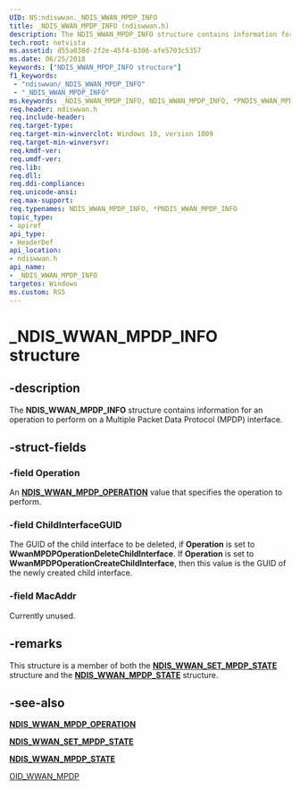 ```yaml
---
UID: NS:ndiswwan._NDIS_WWAN_MPDP_INFO
title: _NDIS_WWAN_MPDP_INFO (ndiswwan.h)
description: The NDIS_WWAN_MPDP_INFO structure contains information for an operation to perform on a Multiple Packet Data Protocol (MPDP) interface.
tech.root: netvista
ms.assetid: d55a038d-2f2e-45f4-b306-afe5703c5357
ms.date: 06/25/2018
keywords: ["NDIS_WWAN_MPDP_INFO structure"]
f1_keywords:
 - "ndiswwan/_NDIS_WWAN_MPDP_INFO"
 - "_NDIS_WWAN_MPDP_INFO"
ms.keywords: _NDIS_WWAN_MPDP_INFO, NDIS_WWAN_MPDP_INFO, *PNDIS_WWAN_MPDP_INFO, 
req.header: ndiswwan.h
req.include-header:
req.target-type:
req.target-min-winverclnt: Windows 10, version 1809
req.target-min-winversvr:
req.kmdf-ver:
req.umdf-ver:
req.lib:
req.dll:
req.ddi-compliance:
req.unicode-ansi:
req.max-support:
req.typenames: NDIS_WWAN_MPDP_INFO, *PNDIS_WWAN_MPDP_INFO
topic_type: 
- apiref
api_type: 
- HeaderDef
api_location: 
- ndiswwan.h
api_name: 
- _NDIS_WWAN_MPDP_INFO
targetos: Windows
ms.custom: RS5
---
```


# _NDIS_WWAN_MPDP_INFO structure

## -description

The **NDIS_WWAN_MPDP_INFO** structure contains information for an operation to perform on a Multiple Packet Data Protocol (MPDP) interface.

## -struct-fields

### -field Operation

An [**NDIS_WWAN_MPDP_OPERATION**](ne-ndiswwan-_wwan_mpdp_operation.md) value that specifies the operation to perform.
 
### -field ChildInterfaceGUID

The GUID of the child interface to be deleted, if **Operation** is set to **WwanMPDPOperationDeleteChildInterface**. If **Operation** is set to **WwanMPDPOperationCreateChildInterface**, then this value is the GUID of the newly created child interface.
 
### -field MacAddr
 
Currently unused.

## -remarks

This structure is a member of both the [**NDIS_WWAN_SET_MPDP_STATE**](ns-ndiswwan-_ndis_wwan_set_mpdp_state.md) structure and the [**NDIS_WWAN_MPDP_STATE**](ns-ndiswwan-_ndis_wwan_mpdp_state.md) structure.

## -see-also

[**NDIS_WWAN_MPDP_OPERATION**](ne-ndiswwan-_wwan_mpdp_operation.md)

[**NDIS_WWAN_SET_MPDP_STATE**](ns-ndiswwan-_ndis_wwan_set_mpdp_state.md)

[**NDIS_WWAN_MPDP_STATE**](ns-ndiswwan-_ndis_wwan_mpdp_state.md)

[OID_WWAN_MPDP](https://docs.microsoft.com/windows-hardware/drivers/network/oid-wwan-mpdp)
